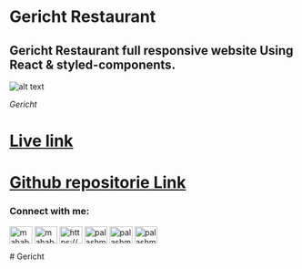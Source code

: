 ﻿# Gericht Restaurant

## Gericht Restaurant full responsive website Using React & styled-components.

![alt text](Markdown)

_Gericht_

# [Live link](https://mahabub-bd.github.io/gericht)

# [Github repositorie Link](https://github.com/mahabub-bd/gericht)

<h3 align="left">Connect with me:</h3>
<p align="left">
<a href="https://codepen.io/mahabub-hossain-bd" target="blank"><img align="center" src="https://raw.githubusercontent.com/rahuldkjain/github-profile-readme-generator/master/src/images/icons/Social/codepen.svg" alt="mahabub-hossain-bd" height="30" width="40" /></a>
<a href="https://dev.to/mahabubhossainbd" target="blank"><img align="center" src="https://cdn.jsdelivr.net/npm/simple-icons@3.0.1/icons/dev-dot-to.svg" alt="mahabubhossainbd" height="30" width="40" /></a>
<a href="https://linkedin.com/in/https://www.linkedin.com/in/mahabub-hossain-86b24558/" target="blank"><img align="center" src="https://raw.githubusercontent.com/rahuldkjain/github-profile-readme-generator/master/src/images/icons/Social/linked-in-alt.svg" alt="https://www.linkedin.com/in/mahabub-hossain-86b24558/" height="30" width="40" /></a>
<a href="https://fb.com/palashmaahbub" target="blank"><img align="center" src="https://raw.githubusercontent.com/rahuldkjain/github-profile-readme-generator/master/src/images/icons/Social/facebook.svg" alt="palashmaahbub" height="30" width="40" /></a>
<a href="https://instagram.com/palashmahabub" target="blank"><img align="center" src="https://raw.githubusercontent.com/rahuldkjain/github-profile-readme-generator/master/src/images/icons/Social/instagram.svg" alt="palashmahabub" height="30" width="40" /></a>
<a href="https://www.youtube.com/c/palashmahabub" target="blank"><img align="center" src="https://raw.githubusercontent.com/rahuldkjain/github-profile-readme-generator/master/src/images/icons/Social/youtube.svg" alt="palashmahabub" height="30" width="40" /></a>
</p>
# Gericht
